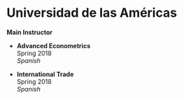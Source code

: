 # Universidad de las Américas
**Main Instructor**

- **Advanced Econometrics**   
  Spring 2018  
  *Spanish*

- **International Trade**  
  Spring 2018  
  *Spanish*
